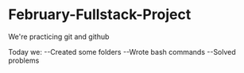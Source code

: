# February-Fullstack-Project
We're practicing git and github

Today we:
--Created some folders
--Wrote bash commands
--Solved problems
